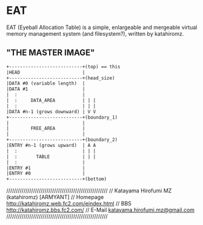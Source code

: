 # EAT

EAT (Eyeball Allocation Table) is a simple, enlargeable and mergeable
virtual memory management system (and filesystem?), written by katahiromz.

## "THE MASTER IMAGE"

```txt
+---------------------------+(top) == this
|HEAD                       |
+---------------------------+(head_size)
|DATA #0 (variable length)  |
|DATA #1                    |
|  :                        |
|  :     DATA_AREA          | | |
|  :                        | | |
|DATA #n-1 (grows downward) | V V
+---------------------------+(boundary_1)
|                           |
|        FREE_AREA          |
|                           |
+---------------------------+(boundary_2)
|ENTRY #n-1 (grows upward)  | A A
|  :                        | | |
|  :       TABLE            | | |
|  :                        |
|ENTRY #1                   |
|ENTRY #0                   |
+---------------------------+(bottom)
```

/////////////////////////////////////////////////////
// Katayama Hirofumi MZ (katahiromz) [ARMYANT]
// Homepage     http://katahiromz.web.fc2.com/eindex.html
// BBS          http://katahiromz.bbs.fc2.com/
// E-Mail       katayama.hirofumi.mz@gmail.com
/////////////////////////////////////////////////////
